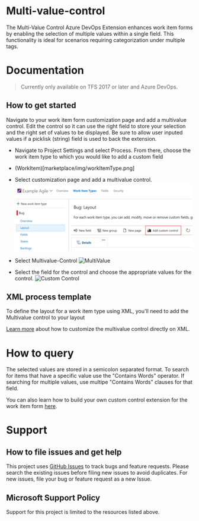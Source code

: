 # Multi-value-control

The Multi-Value Control Azure DevOps Extension enhances work item forms by enabling the selection of multiple values within a single field. This functionality is ideal for scenarios requiring categorization under multiple tags.

# Documentation

> Currently only available on TFS 2017 or later and Azure DevOps.

## How to get started

Navigate to your work item form customization page and add a multivalue control.
Edit the control so it can use the right field to store your selection and the right set of values to be displayed.
Be sure to allow user inputed values if a picklisk (string) field is used to back the extension.

- Navigate to Project Settings and select Process. From there, choose the work item type to which you would like to add a custom field
- (WorkItem)[marketplace/img/workItemType.png]

- Select customization page and add a multivalue control.
  ![Add Custom Control](img/addcustomControl.png)

- Select Multivalue-Control
  ![MultiValue](img/MultiValue.png)

- Select the field for the control and choose the appropriate values for the control.
  ![Custom Control](img/customControl.png)

## XML process template

To define the layout for a work item type using XML, you'll need to add the Multivalue control to your layout

[Learn more](https://github.com/Microsoft/vsts-extension-multivalue-control/blob/master/xmldetails.md) about how to customize the multivalue control directly on XML.

# How to query

The selected values are stored in a semicolon separated format. To search for items that have a specific value use the "Contains Words" operator. If searching for multiple values, use multipe "Contains Words" clauses for that field.

You can also learn how to build your own custom control extension for the work item form [here](https://www.visualstudio.com/en-us/docs/integrate/extensions/develop/custom-control).

# Support

## How to file issues and get help

This project uses [GitHub Issues](https://github.com/Microsoft/vsts-extension-multivalue-control/issues) to track bugs and feature requests. Please search the existing issues before filing new issues to avoid duplicates. For new issues, file your bug or feature request as a new Issue.

## Microsoft Support Policy

Support for this project is limited to the resources listed above.